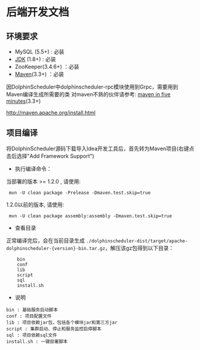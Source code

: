 # 后端开发文档

## 环境要求

 * MySQL (5.5+) :  必装
 * [JDK](https://www.oracle.com/technetwork/java/javase/downloads/index.html) (1.8+) :  必装
 * ZooKeeper(3.4.6+) ：必装 
 * [Maven](http://maven.apache.org/download.cgi)(3.3+) ：必装 

因DolphinScheduler中dolphinscheduler-rpc模块使用到Grpc，需要用到Maven编译生成所需要的类
对maven不熟的伙伴请参考: [maven in five minutes](http://maven.apache.org/guides/getting-started/maven-in-five-minutes.html)(3.3+)

http://maven.apache.org/install.html

## 项目编译
将DolphinScheduler源码下载导入Idea开发工具后，首先转为Maven项目(右键点击后选择"Add Framework Support")

* 执行编译命令：

当部署的版本 >= 1.2.0 , 请使用:
```
 mvn -U clean package -Prelease -Dmaven.test.skip=true
```

1.2.0以前的版本, 请使用:
```
 mvn -U clean package assembly:assembly -Dmaven.test.skip=true
```

* 查看目录

正常编译完后，会在当前目录生成 `./dolphinscheduler-dist/target/apache-dolphinscheduler-{version}-bin.tar.gz`，解压该gz包得到以下目录：

```
    bin
    conf
    lib
    script
    sql
    install.sh
```

- 说明

```
bin : 基础服务启动脚本
conf : 项目配置文件
lib : 项目依赖jar包，包括各个模块jar和第三方jar
script : 集群启动、停止和服务监控启停脚本
sql : 项目依赖sql文件
install.sh : 一键部署脚本
```

   
